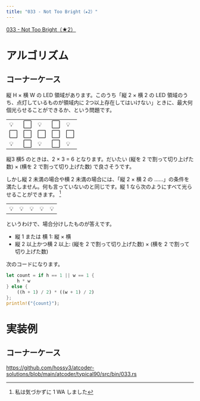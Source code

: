 ```yaml
---
title: "033 - Not Too Bright（★2）"
---
```


[033 \- Not Too Bright（★2）](https://atcoder.jp/contests/typical90/tasks/typical90_ag)


# アルゴリズム

## コーナーケース

縦 H × 横 W の LED 領域があります。このうち「縦 2 × 横 2 の LED 領域のうち、点灯しているものが領域内に 2つ以上存在してはいけない」ときに、最大何個光らせることができるか、という問題です。

||||||
|---|---|---|---|---|
|💡|⬜|💡|⬜|💡|
|⬜|⬜|⬜|⬜|⬜|
|💡|⬜|💡|⬜|💡|

縦3 横5 のときは、2 × 3 = 6 となります。だいたい (縦を 2 で割って切り上げた数) × (横を 2 で割って切り上げた数) で良さそうです。

しかし縦 2 未満の場合や横 2 未満の場合には、「縦 2 × 横 2 の ……」の条件を満たしません。何も言っていないのと同じです。縦 1 なら次のようにすべて光らせることができます。 [^1]

[^1]: 私は気づかずに 1 WA しました

||||||
|---|---|---|---|---|
|💡|💡|💡|💡|💡|

というわけで、場合分けしたものが答えです。

* 縦 1 または 横 1: 縦 × 横
* 縦 2 以上かつ横 2 以上: (縦を 2 で割って切り上げた数) × (横を 2 で割って切り上げた数)

次のコードになります。

```rust
let count = if h == 1 || w == 1 {
    h * w
} else {
    ((h + 1) / 2) * ((w + 1) / 2)
};
println!("{count}");
```

# 実装例

## コーナーケース
https://github.com/hossy3/atcoder-solutions/blob/main/atcoder/typical90/src/bin/033.rs

